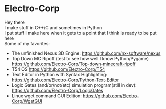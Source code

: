 # Electro-Corp
Hey there<br>
I make stuff in C++/C and sometimes in Python <br>
I put stuff I make here when it gets to a point that I think is ready to be put here <br>
Some of my favorites:<br>
* The unfinished Nexus 3D Engine: https://github.com/nx-software/nexus
* Top Down MC Ripoff (test to see how well I know Python/Pygame) https://github.com/Electro-Corp/Top-down-minecraft-ripoff
* T54 OS https://github.com/Electro-Corp/T54
* Text Editor in Python with Syntax Highlighting: https://github.com/Electro-Corp/Python-Text-Editor
* Logic Gates (and/or/not/etc) simulation program(still in dev): https://github.com/Electro-Corp/LogicGates
* Linux wget command GUI Edition: https://github.com/Electro-Corp/WgetGUI
<ln>
